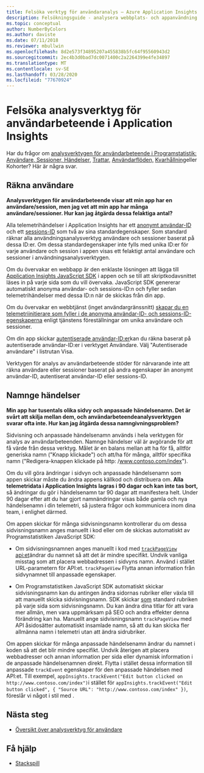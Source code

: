 ```yaml
---
title: Felsöka verktyg för användaranalys – Azure Application Insights
description: Felsökningsguide - analysera webbplats- och appanvändning med Application Insights.
ms.topic: conceptual
author: NumberByColors
ms.author: daviste
ms.date: 07/11/2018
ms.reviewer: mbullwin
ms.openlocfilehash: 8d2e573f34895207a455838b5fc64f95560943d2
ms.sourcegitcommit: 2ec4b3d0bad7dc0071400c2a2264399e4fe34897
ms.translationtype: MT
ms.contentlocale: sv-SE
ms.lasthandoff: 03/28/2020
ms.locfileid: "77670924"
---
```

# <a name="troubleshoot-user-behavior-analytics-tools-in-application-insights"></a>Felsöka analysverktyg för användarbeteende i Application Insights
Har du frågor om [analysverktygen för användarbeteende i Programstatistik:](usage-overview.md) [Användare, Sessioner, Händelser,](usage-segmentation.md) [Trattar,](usage-funnels.md) [Användarflöden,](usage-flows.md) [Kvarhållning](usage-retention.md)eller Kohorter? Här är några svar.

## <a name="counting-users"></a>Räkna användare
**Analysverktygen för användarbeteende visar att min app har en användare/session, men jag vet att min app har många användare/sessioner. Hur kan jag åtgärda dessa felaktiga antal?**

Alla telemetrihändelser i Application Insights har ett [anonymt användar-ID](../../azure-monitor/app/data-model-context.md) och ett [sessions-ID](../../azure-monitor/app/data-model-context.md) som två av sina standardegenskaper. Som standard räknar alla användningsanalysverktyg användare och sessioner baserat på dessa ID:er. Om dessa standardegenskaper inte fylls med unika ID:er för varje användare och session i appen visas ett felaktigt antal användare och sessioner i användningsanalysverktygen.

Om du övervakar en webbapp är den enklaste lösningen att lägga till [Application Insights JavaScript SDK](../../azure-monitor/app/javascript.md) i appen och se till att skriptkodavsnittet läses in på varje sida som du vill övervaka. JavaScript SDK genererar automatiskt anonyma användar- och sessions-ID:n och fyller sedan telemetrihändelser med dessa ID:n när de skickas från din app.

Om du övervakar en webbtjänst (inget användargränssnitt) [skapar du en telemetriinitierare som fyller i de anonyma användar-ID- och sessions-ID-egenskaperna](usage-send-user-context.md) enligt tjänstens föreställningar om unika användare och sessioner.

Om din app skickar [autentiserade användar-ID:er](../../azure-monitor/app/api-custom-events-metrics.md#authenticated-users)kan du räkna baserat på autentiserade användar-ID:er i verktyget Användare. Välj "Autentiserade användare" i listrutan Visa.

Verktygen för analys av användarbeteende stöder för närvarande inte att räkna användare eller sessioner baserat på andra egenskaper än anonymt användar-ID, autentiserat användar-ID eller sessions-ID.

## <a name="naming-events"></a>Namnge händelser
**Min app har tusentals olika sidvy och anpassade händelsenamn. Det är svårt att skilja mellan dem, och användarbeteendeanalysverktygen svarar ofta inte. Hur kan jag åtgärda dessa namngivningsproblem?**

Sidvisning och anpassade händelsenamn används i hela verktygen för analys av användarbeteenden. Namnge händelser väl är avgörande för att få värde från dessa verktyg. Målet är en balans mellan att ha för få, alltför generiska namn ("Knapp klickade") och att\/ha för många, alltför specifika namn ("Redigera-knappen klickade på http: /www.contoso.com/index").

Om du vill göra ändringar i sidvyn och anpassade händelsenamn som appen skickar måste du ändra appens källkod och distribuera om. **Alla telemetridata i Application Insights lagras i 90 dagar och kan inte tas bort,** så ändringar du gör i händelsenamn tar 90 dagar att manifestera helt. Under 90 dagar efter att du har gjort namnändringar visas både gamla och nya händelsenamn i din telemetri, så justera frågor och kommunicera inom dina team, i enlighet därmed.

Om appen skickar för många sidvisningsnamn kontrollerar du om dessa sidvisningsnamn anges manuellt i kod eller om de skickas automatiskt av Programstatistiken JavaScript SDK:

* Om sidvisningsnamnen anges manuellt i kod med [ `trackPageView` api:et](https://github.com/Microsoft/ApplicationInsights-JS/blob/master/API-reference.md)ändrar du namnet så att det är mindre specifikt. Undvik vanliga misstag som att placera webbadressen i sidvyns namn. Använd i stället URL-parametern för API:et. `trackPageView` Flytta annan information från sidvynamnet till anpassade egenskaper.

* Om Programstatistiken JavaScript SDK automatiskt skickar sidvisningsnamn kan du antingen ändra sidornas rubriker eller växla till att manuellt skicka sidvisningsnamn. SDK skickar [som](https://developer.mozilla.org/docs/Web/HTML/Element/title) standard rubriken på varje sida som sidvisningsnamn. Du kan ändra dina titlar för att vara mer allmän, men vara uppmärksam på SEO och andra effekter denna förändring kan ha. Manuellt ange sidvisningsnamn `trackPageView` med API åsidosätter automatiskt insamlade namn, så att du kan skicka fler allmänna namn i telemetri utan att ändra sidrubriker.   

Om appen skickar för många anpassade händelsenamn ändrar du namnet i koden så att det blir mindre specifikt. Undvik återigen att placera webbadresser och annan information per sida eller dynamisk information i de anpassade händelsenamnen direkt. Flytta i stället dessa information till anpassade `trackEvent` egenskaper för den anpassade händelsen med API:et. Till exempel, `appInsights.trackEvent("Edit button clicked on http://www.contoso.com/index")`i stället för `appInsights.trackEvent("Edit button clicked", { "Source URL": "http://www.contoso.com/index" })`, föreslår vi något i stil med .

## <a name="next-steps"></a>Nästa steg

* [Översikt över analysverktyg för användare](usage-overview.md)

## <a name="get-help"></a>Få hjälp
* [Stackspill](https://stackoverflow.com/questions/tagged/ms-application-insights)


